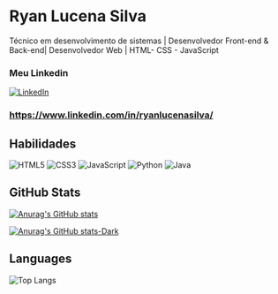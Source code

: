 # Ryan Lucena Silva

Técnico em desenvolvimento de sistemas | Desenvolvedor Front-end & Back-end| Desenvolvedor Web | HTML- CSS - JavaScript
### Meu Linkedin

[![LinkedIn](https://img.shields.io/badge/LinkedIn-0077B5?style=for-the-badge&logo=linkedin&logoColor=white)](https://www.linkedin.com/in/ryanlucenasilva/)
### https://www.linkedin.com/in/ryanlucenasilva/

## Habilidades

![HTML5](https://img.shields.io/badge/HTML5-E34F26?style=for-the-badge&logo=html5&logoColor=white)
![CSS3](https://img.shields.io/badge/CSS3-000?style=for-the-badge&logo=css3&logoColor=E94D5F)
![JavaScript](https://img.shields.io/badge/JavaScript-F7DF1E?style=for-the-badge&logo=javascript&logoColor=black)
![Python](https://img.shields.io/badge/python-3670A0?style=for-the-badge&logo=python&logoColor=ffdd54)
![Java](https://img.shields.io/badge/java-%23ED8B00.svg?style=for-the-badge&logo=openjdk&logoColor=white)

## GitHub Stats

[![Anurag's GitHub stats](https://github-readme-stats.vercel.app/api?username=Ryanlssv&bg_color=000&border_color=FF0000&show_icons=true&icon_color=30A3DC&title_color=FF0000&text_color=FFF)](https://github.com/Ryanlssv/github-readme-stats)

[![Anurag's GitHub stats-Dark](https://github-readme-stats.vercel.app/api?username=Ryanlssv&bg_color=FFF000000&show_icons=true&theme=dark#gh-dark-mode-only)](https://github.com/Ryanlssv/github-readme-stats#gh-dark-mode-only)


## Languages

![Top Langs](https://github-readme-stats.vercel.app/api/top-langs/?username=Ryanlssv&hide_progress=true&bg_color=000&border_color=FF0000&show_icons=true&icon_color=30A3DC&title_color=FF0000&text_color=FFF)


